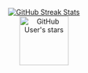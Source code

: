 <p align="center">
  <a href="https://github.com/LiamSwayne/LiamSwayne/blob/main/stats.md">
    <img src="https://github-readme-streak-stats.herokuapp.com?user=LiamSwayne&hide_border=true&border_radius=15&hide_total_contributions=true&card_width=200&ring=D01D25&background=02314F&fire=D01D25&currStreakNum=FBE4AA&dates=A3B7AF&currStreakLabel=A3B7AF&stroke=A3B7AF&hide_longest_streak=true" alt="GitHub Streak Stats"/>  
  </a>
  <a href="https://github.com/LiamSwayne?tab=repositories&q=&type=&language=&sort=stargazers">
    <br>
    <img width="100" src="https://img.shields.io/github/stars/LiamSwayne" alt="GitHub User's stars"/>
  </a>
</p>
